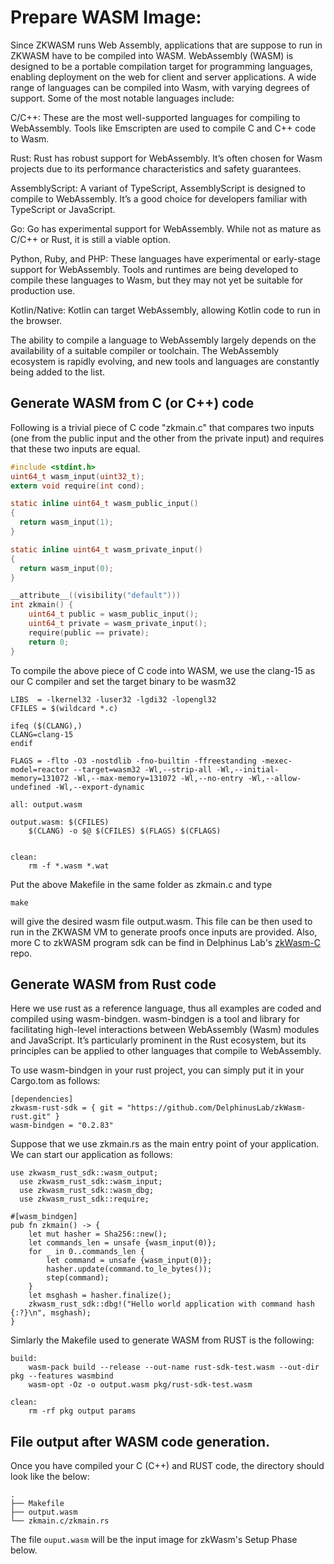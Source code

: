 # Prepare WASM Image:
Since ZKWASM runs Web Assembly, applications that are suppose to run in ZKWASM have to be compiled into WASM. WebAssembly (WASM) is designed to be a portable compilation target for programming languages, enabling deployment on the web for client and server applications. A wide range of languages can be compiled into Wasm, with varying degrees of support. Some of the most notable languages include:

C/C++: These are the most well-supported languages for compiling to WebAssembly. Tools like Emscripten are used to compile C and C++ code to Wasm.

Rust: Rust has robust support for WebAssembly. It’s often chosen for Wasm projects due to its performance characteristics and safety guarantees.

AssemblyScript: A variant of TypeScript, AssemblyScript is designed to compile to WebAssembly. It’s a good choice for developers familiar with TypeScript or JavaScript.

Go: Go has experimental support for WebAssembly. While not as mature as C/C++ or Rust, it is still a viable option.

Python, Ruby, and PHP: These languages have experimental or early-stage support for WebAssembly. Tools and runtimes are being developed to compile these languages to Wasm, but they may not yet be suitable for production use.

Kotlin/Native: Kotlin can target WebAssembly, allowing Kotlin code to run in the browser.

The ability to compile a language to WebAssembly largely depends on the availability of a suitable compiler or toolchain. The WebAssembly ecosystem is rapidly evolving, and new tools and languages are constantly being added to the list.


## Generate WASM from C (or C++) code

Following is a trivial piece of C code "zkmain.c" that compares two inputs (one from the public input and the other from the private input) and requires that these two inputs are equal.

```C
#include <stdint.h>
uint64_t wasm_input(uint32_t);
extern void require(int cond);

static inline uint64_t wasm_public_input()
{
  return wasm_input(1);
}

static inline uint64_t wasm_private_input()
{
  return wasm_input(0);
}

__attribute__((visibility("default")))
int zkmain() {
    uint64_t public = wasm_public_input();
    uint64_t private = wasm_private_input();
    require(public == private);
    return 0;
}
```

To compile the above piece of C code into WASM, we use the clang-15 as our C compiler and set the target binary to be wasm32
```
LIBS  = -lkernel32 -luser32 -lgdi32 -lopengl32
CFILES = $(wildcard *.c)

ifeq ($(CLANG),)
CLANG=clang-15
endif

FLAGS = -flto -O3 -nostdlib -fno-builtin -ffreestanding -mexec-model=reactor --target=wasm32 -Wl,--strip-all -Wl,--initial-memory=131072 -Wl,--max-memory=131072 -Wl,--no-entry -Wl,--allow-undefined -Wl,--export-dynamic

all: output.wasm

output.wasm: $(CFILES)
	$(CLANG) -o $@ $(CFILES) $(FLAGS) $(CFLAGS)


clean:
	rm -f *.wasm *.wat
```

Put the above Makefile in the same folder as zkmain.c and type
```
make
```
will give the desired wasm file output.wasm. This file can be then used to run in the ZKWASM VM to generate proofs once inputs are provided. Also, more C to zkWASM program sdk can be find in Delphinus Lab's [zkWasm-C](https://github.com/DelphinusLab/zkWasm-C) repo.


## Generate WASM from Rust code

Here we use rust as a reference language, thus all examples are coded and compiled using wasm-bindgen. wasm-bindgen is a tool and library for facilitating high-level interactions between WebAssembly (Wasm) modules and JavaScript. It’s particularly prominent in the Rust ecosystem, but its principles can be applied to other languages that compile to WebAssembly.

To use wasm-bindgen in your rust project, you can simply put it in your Cargo.tom as follows:

```
[dependencies]
zkwasm-rust-sdk = { git = "https://github.com/DelphinusLab/zkWasm-rust.git" }
wasm-bindgen = "0.2.83"
```

Suppose that we use zkmain.rs as the main entry point of your application. We can start our application as follows:

```
use zkwasm_rust_sdk::wasm_output;
  use zkwasm_rust_sdk::wasm_input;
  use zkwasm_rust_sdk::wasm_dbg;
  use zkwasm_rust_sdk::require;

#[wasm_bindgen]
pub fn zkmain() -> {
    let mut hasher = Sha256::new();
    let commands_len = unsafe {wasm_input(0)};
    for _ in 0..commands_len {
        let command = unsafe {wasm_input(0)};
        hasher.update(command.to_le_bytes());
        step(command);
    }
    let msghash = hasher.finalize();
    zkwasm_rust_sdk::dbg!("Hello world application with command hash {:?}\n", msghash);
}
```

Simlarly the Makefile used to generate WASM from RUST is the following:
```
build:
	wasm-pack build --release --out-name rust-sdk-test.wasm --out-dir pkg --features wasmbind
	wasm-opt -Oz -o output.wasm pkg/rust-sdk-test.wasm

clean:
	rm -rf pkg output params
```

## File output after WASM code generation.
Once you have compiled your C (C++) and RUST code, the directory should look like the below:

```
.
├── Makefile
├── output.wasm
└── zkmain.c/zkmain.rs
```

The file `ouput.wasm` will be the input image for zkWasm's Setup Phase below.



